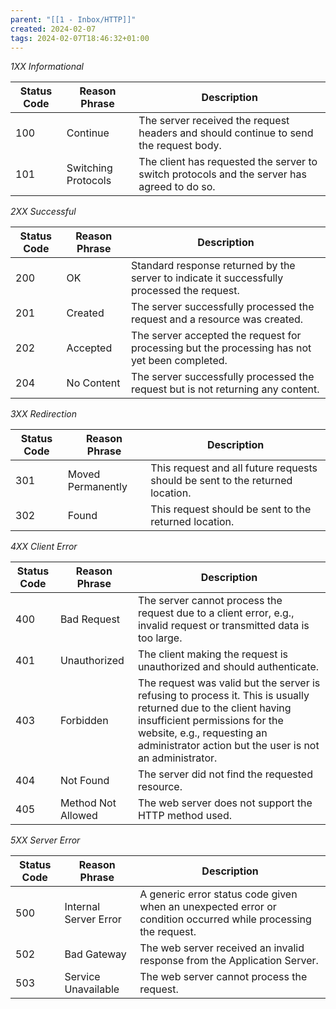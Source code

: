 ```yaml
---
parent: "[[1 - Inbox/HTTP]]"
created: 2024-02-07
tags: 2024-02-07T18:46:32+01:00
---
```


_1XX Informational_

| Status Code | Reason Phrase       | Description                                                                                 |
| ----------- | ------------------- | ------------------------------------------------------------------------------------------- |
| 100         | Continue            | The server received the request headers and should continue to send the request body.       |
| 101         | Switching Protocols | The client has requested the server to switch protocols and the server has agreed to do so. |

_2XX Successful_

| Status Code | Reason Phrase | Description                                                                                   |
| ----------- | ------------- | --------------------------------------------------------------------------------------------- |
| 200         | OK            | Standard response returned by the server to indicate it successfully processed the request.   |
| 201         | Created       | The server successfully processed the request and a resource was created.                     |
| 202         | Accepted      | The server accepted the request for processing but the processing has not yet been completed. |
| 204         | No Content    | The server successfully processed the request but is not returning any content.               |

_3XX Redirection_

| Status Code | Reason Phrase     | Description                                                                   |
| ----------- | ----------------- | ----------------------------------------------------------------------------- |
| 301         | Moved Permanently | This request and all future requests should be sent to the returned location. |
| 302         | Found             | This request should be sent to the returned location.                         |

_4XX Client Error_

| Status Code | Reason Phrase      | Description                                                                                                                                                                                                                                |
| ----------- | ------------------ | ------------------------------------------------------------------------------------------------------------------------------------------------------------------------------------------------------------------------------------------ |
| 400         | Bad Request        | The server cannot process the request due to a client error, e.g., invalid request or transmitted data is too large.                                                                                                                       |
| 401         | Unauthorized       | The client making the request is unauthorized and should authenticate.                                                                                                                                                                     |
| 403         | Forbidden          | The request was valid but the server is refusing to process it. This is usually returned due to the client having insufficient permissions for the website, e.g., requesting an administrator action but the user is not an administrator. |
| 404         | Not Found          | The server did not find the requested resource.                                                                                                                                                                                            |
| 405         | Method Not Allowed | The web server does not support the HTTP method used.                                                                                                                                                                                      |

_5XX Server Error_

| Status Code | Reason Phrase         | Description                                                                                                    |
| ----------- | --------------------- | -------------------------------------------------------------------------------------------------------------- |
| 500         | Internal Server Error | A generic error status code given when an unexpected error or condition occurred while processing the request. |
| 502         | Bad Gateway           | The web server received an invalid response from the Application Server.                                       |
| 503         | Service Unavailable   | The web server cannot process the request.                                                                     |
